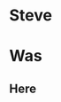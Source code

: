 Steve
====================================================================================================

# Was

## Here
